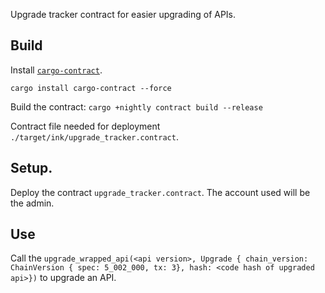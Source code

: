 Upgrade tracker contract for easier upgrading of APIs.

## Build

Install [`cargo-contract`](https://github.com/paritytech/cargo-contract).
```
cargo install cargo-contract --force
```

Build the contract:
`cargo +nightly contract build --release`

Contract file needed for deployment `./target/ink/upgrade_tracker.contract`.

## Setup.

Deploy the contract `upgrade_tracker.contract`.  The account used will be the admin.

## Use

Call the `upgrade_wrapped_api(<api version>, Upgrade { chain_version: ChainVersion { spec: 5_002_000, tx: 3}, hash: <code hash of upgraded api>})`
to upgrade an API.
